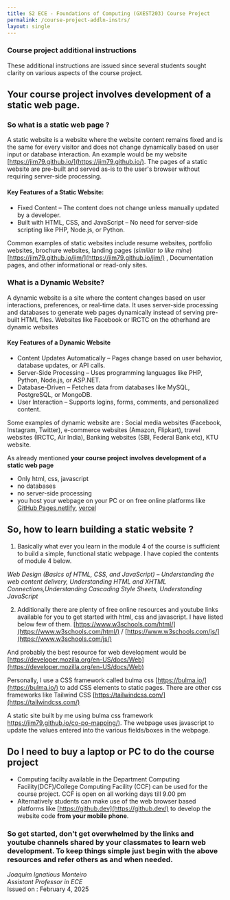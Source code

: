 ```yaml
---
title: S2 ECE - Foundations of Computing (GXEST203) Course Project
permalink: /course-project-addln-instrs/
layout: single
---
```

### Course project additional instructions 

These additional instructions are issued since several students sought clarity on various aspects of the course project. 

## Your course project involves development of a static web page.
### So what is a static web page ?
A static website is a website where the website content remains fixed and is the same for every visitor and does not change dynamically based on user input or database interaction. An example would be my website [https://jim79.github.io/](https://jim79.github.io/). The pages of a static website are pre-built and served as-is to the user's browser without requiring server-side processing.

#### Key Features of a Static Website:
- Fixed Content – The content does not change unless manually updated by a developer.
- Built with HTML, CSS, and JavaScript – No need for server-side scripting like PHP, Node.js, or Python.

Common examples of static websites include resume websites, portfolio websites, brochure websites, landing pages (_similiar to like mine_) [https://jim79.github.io/jim/](https://jim79.github.io/jim/) , Documentation pages, and other informational or read-only sites. 

### What is a Dynamic Website?
A dynamic website is a site where the content changes based on user interactions, preferences, or real-time data. It uses server-side processing and databases to generate web pages dynamically instead of serving pre-built HTML files.
Websites like Facebook or IRCTC on the otherhand are dynamic websites

#### Key Features of a Dynamic Website
- Content Updates Automatically – Pages change based on user behavior, database updates, or API calls.
- Server-Side Processing – Uses programming languages like PHP, Python, Node.js, or ASP.NET.
- Database-Driven – Fetches data from databases like MySQL, PostgreSQL, or MongoDB.
- User Interaction – Supports logins, forms, comments, and personalized content.

Some examples of dynamic website are : Social media websites (Facebook, Instagram, Twitter), e-commerce websites (Amazon, Flipkart), travel websites (IRCTC, Air India), Banking websites (SBI, Federal Bank etc), KTU website.
 
As already mentioned **your course project involves development of a static web page** 
- Only html, css, javascript
- no databases
- no server-side processing
- you host your webpage on your PC or on free online platforms like [GitHub Pages](https://pages.github.com/),[netlify](https://www.netlify.com/), [vercel](https://vercel.com/)

## So, how to learn building a static website ?
1. Basically what ever you learn in the module 4 of the course is sufficient to build a simple, functional static webpage. I have copied the contents of module 4 below.

_Web Design (Basics of HTML, CSS, and JavaScript) – Understanding the web content delivery, Understanding HTML and XHTML Connections,Understanding Cascading Style Sheets, Understanding JavaScript_

2. Additionally there are plenty of free online resources and youtube links available for you to get started with html, css and javascript. I have listed below few of them.
[https://www.w3schools.com/html/](https://www.w3schools.com/html/) /
[https://www.w3schools.com/js/](https://www.w3schools.com/js/)

And probably the best resource for web development would be 
[https://developer.mozilla.org/en-US/docs/Web](https://developer.mozilla.org/en-US/docs/Web)

Personally, I use a CSS framework called bulma css [https://bulma.io/](https://bulma.io/) to add CSS elements to static pages. There are other css frameworks like Tailwind CSS [https://tailwindcss.com/](https://tailwindcss.com/)

A static site built by me using bulma css framework [https://jim79.github.io/co-po-mapping/)](https://jim79.github.io/co-po-mapping/). The webpage uses javascript to update the values entered into the various fields/boxes in the webpage.

## Do I need to buy a laptop or PC to do the course project
* Computing facilty available in the Department Computing Facility(DCF)/College Computing Facility (CCF) can be used for the course project. CCF is open on all working days till 9.00 pm
* Alternatively students can make use of the web browser based platforms like [https://github.dev](https://github.dev/) to develop the website code **from your mobile phone**.

### So get started, don't get overwhelmed by the links and youtube channels shared by your classmates to learn web development. To keep things simple just begin with the above resources and refer others as and when needed.

*Joaquim Ignatious Monteiro*  
*Assistant Professor in ECE* \
Issued on : February 4, 2025 